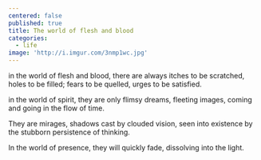 ```yaml
---
centered: false
published: true
title: The world of flesh and blood
categories:
  - life
image: 'http://i.imgur.com/3nmp1wc.jpg'
---
```

in the world of flesh and blood,
there are always itches to be scratched,
holes to be filled;
fears to be quelled,
urges to be satisfied.

in the world of spirit,
they are only flimsy dreams,
fleeting images,
coming and going
in the flow of time.

They are mirages,
shadows cast by clouded vision,
seen into existence
by the stubborn persistence of thinking.

In the world of presence,
they will quickly fade,
dissolving into the light.
